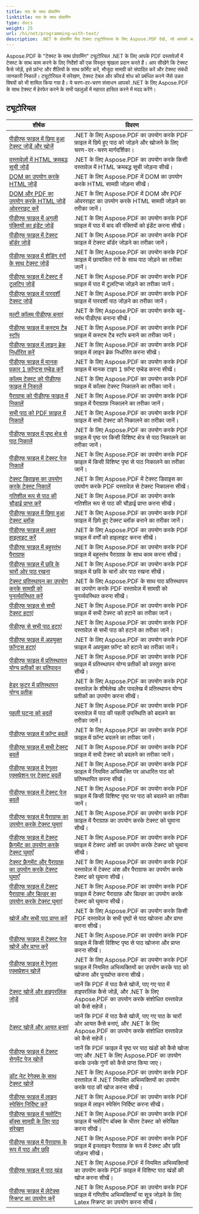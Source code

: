 ```yaml
---
title: पाठ के साथ प्रोग्रामिंग
linktitle: पाठ के साथ प्रोग्रामिंग
type: docs
weight: 25
url: /hi/net/programming-with-text/
description: .NET के प्रोग्रामिंग विद टेक्स्ट ट्यूटोरियल्स के लिए Aspose.PDF देखें, जो आपको अपने PDF दस्तावेज़ों में उन्नत टेक्स्ट हेरफेर के माध्यम से मार्गदर्शन करते हैं।
---
```

Aspose.PDF के "टेक्स्ट के साथ प्रोग्रामिंग" ट्यूटोरियल .NET के लिए आपके PDF दस्तावेज़ों में टेक्स्ट के साथ काम करने के लिए निर्देशों की एक विस्तृत श्रृंखला प्रदान करते हैं। आप सीखेंगे कि टेक्स्ट कैसे जोड़ें, इसे फ़ॉन्ट और शैलियों के साथ फ़ॉर्मेट करें, मौजूदा सामग्री को संपादित करें और टेक्स्ट संबंधी जानकारी निकालें। ट्यूटोरियल में संरेखण, टेक्स्ट टेबल और कीवर्ड शोध को प्रबंधित करने जैसे उन्नत विषयों को भी शामिल किया गया है। ये चरण-दर-चरण संसाधन आपको .NET के लिए Aspose.PDF के साथ टेक्स्ट में हेरफेर करने के सभी पहलुओं में महारत हासिल करने में मदद करेंगे।

## ट्यूटोरियल
| शीर्षक | विवरण |
| --- | --- | 
| [पीडीएफ फाइल में छिपा हुआ टेक्स्ट जोड़ें और खोजें](./add-and-search-hidden-text/) | .NET के लिए Aspose.PDF का उपयोग करके PDF फ़ाइल में छिपे हुए पाठ को जोड़ने और खोजने के लिए चरण-दर-चरण मार्गदर्शिका। |  
| [दस्तावेज़ों में HTML क्रमबद्ध सूची जोड़ें](./add-html-ordered-list-into-documents/) | .NET के लिए Aspose.PDF का उपयोग करके किसी दस्तावेज़ में HTML क्रमबद्ध सूची जोड़ना सीखें। |  
| [DOM का उपयोग करके HTML जोड़ें](./add-html-using-dom/) | .NET के लिए Aspose.PDF में DOM का उपयोग करके HTML सामग्री जोड़ना सीखें। |  
| [DOM और PDF का उपयोग करके HTML जोड़ें ओवरराइट करें](./add-html-using-dom-and-overwrite/) | .NET के लिए Aspose.PDF में DOM और PDF ओवरराइट का उपयोग करके HTML सामग्री जोड़ने का तरीका जानें। |  
| [पीडीएफ फाइल में अगली पंक्तियों का इंडेंट जोड़ें](./add-subsequent-lines-indent/) | .NET के लिए Aspose.PDF का उपयोग करके PDF फ़ाइल में पाठ में बाद की पंक्तियों को इंडेंट करना सीखें। |  
| [पीडीएफ फाइल में टेक्स्ट बॉर्डर जोड़ें](./add-text-border/) | .NET के लिए Aspose.PDF का उपयोग करके PDF फ़ाइल में टेक्स्ट बॉर्डर जोड़ने का तरीका जानें। |  
| [पीडीएफ फाइल में शेडिंग रंगों के साथ टेक्स्ट जोड़ें](./add-text-with-shading-colors/) | .NET के लिए Aspose.PDF का उपयोग करके PDF फ़ाइल में छायांकित रंगों के साथ पाठ जोड़ने का तरीका जानें। |  
| [पीडीएफ फाइल में टेक्स्ट में टूलटिप जोड़ें](./add-tooltip-to-text/) | .NET के लिए Aspose.PDF का उपयोग करके PDF फ़ाइल में पाठ में टूलटिप्स जोड़ने का तरीका जानें। |  
| [पीडीएफ फाइल में पारदर्शी टेक्स्ट जोड़ें](./add-transparent-text/) | .NET के लिए Aspose.PDF का उपयोग करके PDF फ़ाइल में पारदर्शी पाठ जोड़ने का तरीका जानें। |  
| [मल्टी कॉलम पीडीएफ बनाएं](./create-multi-column-pdf/) | .NET के लिए Aspose.PDF का उपयोग करके बहु-स्तंभ पीडीएफ बनाना सीखें। |  
| [पीडीएफ फाइल में कस्टम टैब स्टॉप](./custom-tab-stops/) | .NET के लिए Aspose.PDF का उपयोग करके PDF फ़ाइल में कस्टम टैब स्टॉप बनाने का तरीका जानें। |  
| [पीडीएफ फाइल में लाइन ब्रेक निर्धारित करें](./determine-line-break/) | .NET के लिए Aspose.PDF का उपयोग करके PDF फ़ाइल में लाइन ब्रेक निर्धारित करना सीखें। |  
| [पीडीएफ फाइल में मानक प्रकार 1 फ़ॉन्ट्स एम्बेड करें](./embed-standard-type-1fonts/) | .NET के लिए Aspose.PDF का उपयोग करके PDF फ़ाइल में मानक टाइप 1 फ़ॉन्ट एम्बेड करना सीखें। |  
| [कॉलम टेक्स्ट को पीडीएफ फाइल में निकालें](./extract-columns-text/) | .NET के लिए Aspose.PDF का उपयोग करके PDF फ़ाइल में कॉलम टेक्स्ट निकालने का तरीका जानें। |  
| [पैराग्राफ को पीडीएफ फाइल में निकालें](./extract-paragraphs/) | .NET के लिए Aspose.PDF का उपयोग करके PDF फ़ाइल में पैराग्राफ़ निकालने का तरीका जानें। |   
| [सभी पाठ को PDF फ़ाइल में निकालें](./extract-text-all/) |.NET के लिए Aspose.PDF का उपयोग करके PDF फ़ाइल में सभी टेक्स्ट को निकालने का तरीका जानें।|  
| [पीडीएफ फाइल में पृष्ठ क्षेत्र से पाठ निकालें](./extract-text-from-page-region/) | .NET के लिए Aspose.PDF का उपयोग करके PDF फ़ाइल में पृष्ठ पर किसी विशिष्ट क्षेत्र से पाठ निकालने का तरीका जानें। |  
| [पीडीएफ फाइल में टेक्स्ट पेज निकालें](./extract-text-page/) | .NET के लिए Aspose.PDF का उपयोग करके PDF फ़ाइल में किसी विशिष्ट पृष्ठ से पाठ निकालने का तरीका जानें। |  
| [टेक्स्ट डिवाइस का उपयोग करके टेक्स्ट निकालें](./extract-text-using-text-device/) | .NET के लिए Aspose.PDF में टेक्स्ट डिवाइस का उपयोग करके PDF दस्तावेज़ से टेक्स्ट निकालना सीखें। |  
| [गतिशील रूप से पाठ की चौड़ाई प्राप्त करें](./get-width-of-text-dynamically/) | .NET के लिए Aspose.PDF का उपयोग करके गतिशील रूप से पाठ की चौड़ाई प्राप्त करना सीखें। |  
| [पीडीएफ फाइल में छिपा हुआ टेक्स्ट ब्लॉक](./hidden-text-block/) | .NET के लिए Aspose.PDF का उपयोग करके PDF फ़ाइल में छिपे हुए टेक्स्ट ब्लॉक बनाने का तरीका जानें। |  
| [पीडीएफ फाइल में अक्षर हाइलाइट करें](./highlight-character-in-pdf/) | .NET के लिए Aspose.PDF का उपयोग करके PDF फ़ाइल में वर्णों को हाइलाइट करना सीखें। |  
| [पीडीएफ फाइल में बहुस्तंभ पैराग्राफ](./multicolumn-paragraphs/) | .NET के लिए Aspose.PDF का उपयोग करके PDF फ़ाइल में बहुस्तंभ पैराग्राफ़ के साथ काम करना सीखें। |  
| [पीडीएफ फाइल में छवि के चारों ओर पाठ रखना](./placing-text-around-image/) | .NET के लिए Aspose.PDF का उपयोग करके PDF फ़ाइल में छवि के चारों ओर पाठ रखना सीखें। |  
| [टेक्स्ट प्रतिस्थापन का उपयोग करके सामग्री को पुनर्व्यवस्थित करें](./rearrange-contents-using-text-replacement/) | .NET के लिए Aspose.PDF के साथ पाठ प्रतिस्थापन का उपयोग करके PDF दस्तावेज़ में सामग्री को पुनर्व्यवस्थित करना सीखें। |  
| [पीडीएफ फाइल से सभी टेक्स्ट हटाएं](./remove-all-text/) | .NET के लिए Aspose.PDF का उपयोग करके PDF फ़ाइल में सभी टेक्स्ट को हटाने का तरीका जानें। |  
| [पीडीएफ से सभी पाठ हटाएं](./remove-all-text-from-pdf/) | .NET के लिए Aspose.PDF का उपयोग करके PDF दस्तावेज़ से सभी पाठ को हटाने का तरीका जानें। |  
| [पीडीएफ फाइल में अप्रयुक्त फ़ॉन्ट्स हटाएं](./remove-unused-fonts/) | .NET के लिए Aspose.PDF का उपयोग करके PDF फ़ाइल में अप्रयुक्त फ़ॉन्ट को हटाने का तरीका जानें। |  
| [पीडीएफ फाइल में प्रतिस्थापन योग्य प्रतीकों का प्रतिपादन](./rendering-replaceable-symbols/) | .NET के लिए Aspose.PDF का उपयोग करके PDF फ़ाइल में प्रतिस्थापन योग्य प्रतीकों को प्रस्तुत करना सीखें। |  
| [हेडर फ़ुटर में प्रतिस्थापन योग्य प्रतीक](./replaceable-symbols-in-header-footer/) | .NET के लिए Aspose.PDF का उपयोग करके PDF दस्तावेज़ के शीर्षलेख और पादलेख में प्रतिस्थापन योग्य प्रतीकों का उपयोग करना सीखें। |  
| [पहली घटना को बदलें](./replace-first-occurrence/) | .NET के लिए Aspose.PDF का उपयोग करके PDF दस्तावेज़ में पाठ की पहली उपस्थिति को बदलने का तरीका जानें। |  
| [पीडीएफ फाइल में फ़ॉन्ट बदलें](./replace-fonts/) | .NET के लिए Aspose.PDF का उपयोग करके PDF फ़ाइल में फ़ॉन्ट बदलने का तरीका जानें। |  
| [पीडीएफ फाइल में सभी टेक्स्ट बदलें](./replace-text-all/) | .NET के लिए Aspose.PDF का उपयोग करके PDF फ़ाइल में सभी टेक्स्ट को बदलने का तरीका जानें। |  
| [पीडीएफ फाइल में रेगुलर एक्सप्रेशन पर टेक्स्ट बदलें](./replace-text-on-regular-expression/) | .NET के लिए Aspose.PDF का उपयोग करके PDF फ़ाइल में नियमित अभिव्यक्ति पर आधारित पाठ को प्रतिस्थापित करना सीखें। |  
| [पीडीएफ फाइल में टेक्स्ट पेज बदलें](./replace-text-page/) | .NET के लिए Aspose.PDF का उपयोग करके PDF फ़ाइल में किसी विशिष्ट पृष्ठ पर पाठ को बदलने का तरीका जानें। |  
| [पीडीएफ फाइल में पैराग्राफ का उपयोग करके टेक्स्ट घुमाएं](./rotate-text-using-paragraph/) | .NET के लिए Aspose.PDF का उपयोग करके PDF फ़ाइल में पैराग्राफ़ का उपयोग करके टेक्स्ट को घुमाना सीखें। |  
| [पीडीएफ फाइल में टेक्स्ट फ़्रैगमेंट का उपयोग करके टेक्स्ट घुमाएँ](./rotate-text-using-text-fragment/) | .NET के लिए Aspose.PDF का उपयोग करके PDF फ़ाइल में टेक्स्ट अंशों का उपयोग करके टेक्स्ट को घुमाना सीखें। |  
| [टेक्स्ट फ़्रैगमेंट और पैराग्राफ़ का उपयोग करके टेक्स्ट घुमाएँ](./rotate-text-using-text-fragment-and-paragraph/) | .NET के लिए Aspose.PDF का उपयोग करके PDF दस्तावेज़ में टेक्स्ट अंश और पैराग्राफ का उपयोग करके टेक्स्ट को घुमाना सीखें। |  
| [पीडीएफ फाइल में टेक्स्ट पैराग्राफ और बिल्डर का उपयोग करके टेक्स्ट घुमाएं](./rotate-text-using-text-paragraph-and-builder/) | .NET के लिए Aspose.PDF का उपयोग करके PDF फ़ाइल में टेक्स्ट पैराग्राफ़ और बिल्डर का उपयोग करके टेक्स्ट को घुमाना सीखें। |  
| [खोजें और सभी पाठ प्राप्त करें](./search-and-get-text-all/) | .NET के लिए Aspose.PDF का उपयोग करके किसी PDF दस्तावेज़ के सभी पृष्ठों से पाठ खोजना और प्राप्त करना सीखें। |  
| [पीडीएफ फाइल में टेक्स्ट पेज खोजें और प्राप्त करें](./search-and-get-text-page/) | .NET के लिए Aspose.PDF का उपयोग करके PDF फ़ाइल में किसी विशिष्ट पृष्ठ से पाठ खोजना और प्राप्त करना सीखें। |  
| [पीडीएफ फाइल में रेगुलर एक्सप्रेशन खोजें](./search-regular-expression/) | .NET के लिए Aspose.PDF का उपयोग करके PDF फ़ाइल में नियमित अभिव्यक्तियों का उपयोग करके पाठ को खोजना और पुनर्प्राप्त करना सीखें। |  
| [टेक्स्ट खोजें और हाइपरलिंक जोड़ें](./search-text-and-add-hyperlink/) | जानें कि PDF में पाठ कैसे खोजें, पाए गए पाठ में हाइपरलिंक कैसे जोड़ें, और .NET के लिए Aspose.PDF का उपयोग करके संशोधित दस्तावेज़ को कैसे सहेजें। |  
| [टेक्स्ट खोजें और आयत बनाएं](./search-text-and-draw-rectangle/) | जानें कि PDF में पाठ कैसे खोजें, पाए गए पाठ के चारों ओर आयत कैसे बनाएं, और .NET के लिए Aspose.PDF का उपयोग करके संशोधित दस्तावेज़ को कैसे सहेजें। |  
| [पीडीएफ फाइल में टेक्स्ट सेगमेंट पेज खोजें](./search-text-segments-page/) | जानें कि PDF फ़ाइल में पृष्ठ पर पाठ खंडों को कैसे खोजा जाए और .NET के लिए Aspose.PDF का उपयोग करके उनके गुणों को कैसे प्राप्त किया जाए। |  
| [डॉट नेट रेगेक्स के साथ टेक्स्ट खोजें](./search-text-with-dot-net-regex/) | .NET के लिए Aspose.PDF का उपयोग करके PDF दस्तावेज़ में .NET नियमित अभिव्यक्तियों का उपयोग करके पाठ की खोज करना सीखें। |   
| [पीडीएफ फाइल में लाइन स्पेसिंग निर्दिष्ट करें](./specify-line-spacing/) | .NET के लिए Aspose.PDF का उपयोग करके PDF फ़ाइल में लाइन स्पेसिंग निर्दिष्ट करना सीखें। |  
| [पीडीएफ फाइल में फ्लोटिंग बॉक्स सामग्री के लिए पाठ संरेखण](./text-alignment-for-floating-box-contents/) | .NET के लिए Aspose.PDF का उपयोग करके PDF फ़ाइल में फ्लोटिंग बॉक्स के भीतर टेक्स्ट को संरेखित करना सीखें। |  
| [पीडीएफ फाइल में पैराग्राफ के रूप में पाठ और छवि](./text-and-image-as-paragraph/) | .NET के लिए Aspose.PDF का उपयोग करके PDF फ़ाइल में इनलाइन पैराग्राफ़ के रूप में टेक्स्ट और छवि जोड़ना सीखें। |  
| [पीडीएफ फाइल में पाठ खंड](./text-segments/) | .NET के लिए Aspose.PDF में नियमित अभिव्यक्तियों का उपयोग करके PDF फ़ाइल में विशिष्ट पाठ खंडों की खोज करना सीखें। |  
| [पीडीएफ फाइल में लेटेक्स स्क्रिप्ट का उपयोग करें](./use-latex-script/) | .NET के लिए Aspose.PDF का उपयोग करके PDF फ़ाइल में गणितीय अभिव्यक्तियाँ या सूत्र जोड़ने के लिए Latex स्क्रिप्ट का उपयोग करना सीखें। |  
